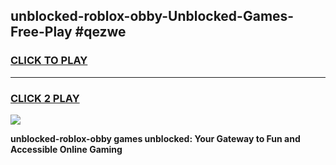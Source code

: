 
## unblocked-roblox-obby-Unblocked-Games-Free-Play #qezwe
<h3>
<a href="https://us.freeplayer.one?title=unblocked-roblox-obby&ref=9M">CLICK TO PLAY</a></h3>
<hr>

<h3>
<a href="https://us.freeplayer.one?title=unblocked-roblox-obby&ref=9M">CLICK 2 PLAY</a>
  
</h3>

<a href="https://us.freeplayer.one?title=unblocked-roblox-obby&ref=9M"><img src="https://clearcache.store/games.png"></a>


**unblocked-roblox-obby games unblocked: Your Gateway to Fun and Accessible Online Gaming**
